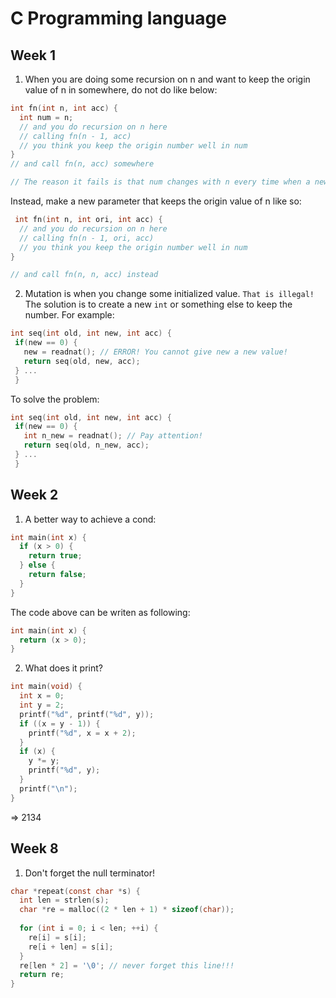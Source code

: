 # C Programming language

## Week 1
1. When you are doing some recursion on n and want to keep the origin value of n in somewhere, do not do like below:
 ```c
 int fn(int n, int acc) {
   int num = n;
   // and you do recursion on n here
   // calling fn(n - 1, acc)
   // you think you keep the origin number well in num
 }
 // and call fn(n, acc) somewhere
 
 // The reason it fails is that num changes with n every time when a new fn is called.
 ```
 Instead, make a new parameter that keeps the origin value of n like so:
 ```c
  int fn(int n, int ori, int acc) {
   // and you do recursion on n here
   // calling fn(n - 1, ori, acc)
   // you think you keep the origin number well in num
 }
 
 // and call fn(n, n, acc) instead
 ```
 
2. Mutation is when you change some initialized value. `That is illegal!`    
 The solution is to create a new `int` or something else to keep the number.
 For example:
 ```c
 int seq(int old, int new, int acc) {
  if(new == 0) {
    new = readnat(); // ERROR! You cannot give new a new value!
    return seq(old, new, acc);
  } ...
  }
 ```
 To solve the problem:
 ```c
 int seq(int old, int new, int acc) {
  if(new == 0) {
    int n_new = readnat(); // Pay attention!
    return seq(old, n_new, acc);
  } ...
  }
 ```
 
## Week 2
1. A better way to achieve a cond:
```c
int main(int x) {
  if (x > 0) {
    return true;
  } else {
    return false;
  }
}
```
The code above can be writen as following:
```c
int main(int x) {
  return (x > 0);
}
```
2. What does it print?
```c
int main(void) {
  int x = 0;
  int y = 2;
  printf("%d", printf("%d", y));
  if ((x = y - 1)) {
    printf("%d", x = x + 2);
  }
  if (x) {
    y *= y;
    printf("%d", y);
  }
  printf("\n");
}
```
 => 2134


## Week 8
 1. Don't forget the null terminator!
```c
char *repeat(const char *s) {
  int len = strlen(s);
  char *re = malloc((2 * len + 1) * sizeof(char));
  
  for (int i = 0; i < len; ++i) {
    re[i] = s[i];
    re[i + len] = s[i];
  }
  re[len * 2] = '\0'; // never forget this line!!!
  return re;
}
```
